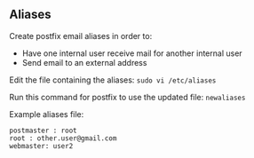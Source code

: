 ## Aliases
Create postfix email aliases in order to:
  * Have one internal user receive mail for another internal user
  * Send email to an external address

Edit the file containing the aliases:
```sudo vi /etc/aliases```

Run this command for postfix to use the updated file:
```newaliases```


Example aliases file:
```
postmaster : root
root : other.user@gmail.com
webmaster: user2
```
